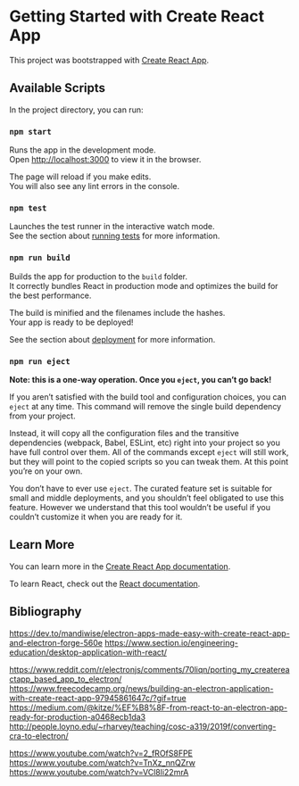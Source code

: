# Getting Started with Create React App

This project was bootstrapped with [Create React App](https://github.com/facebook/create-react-app).

## Available Scripts

In the project directory, you can run:

### `npm start`

Runs the app in the development mode.\
Open [http://localhost:3000](http://localhost:3000) to view it in the browser.

The page will reload if you make edits.\
You will also see any lint errors in the console.

### `npm test`

Launches the test runner in the interactive watch mode.\
See the section about [running tests](https://facebook.github.io/create-react-app/docs/running-tests) for more information.

### `npm run build`

Builds the app for production to the `build` folder.\
It correctly bundles React in production mode and optimizes the build for the best performance.

The build is minified and the filenames include the hashes.\
Your app is ready to be deployed!

See the section about [deployment](https://facebook.github.io/create-react-app/docs/deployment) for more information.

### `npm run eject`

**Note: this is a one-way operation. Once you `eject`, you can’t go back!**

If you aren’t satisfied with the build tool and configuration choices, you can `eject` at any time. This command will remove the single build dependency from your project.

Instead, it will copy all the configuration files and the transitive dependencies (webpack, Babel, ESLint, etc) right into your project so you have full control over them. All of the commands except `eject` will still work, but they will point to the copied scripts so you can tweak them. At this point you’re on your own.

You don’t have to ever use `eject`. The curated feature set is suitable for small and middle deployments, and you shouldn’t feel obligated to use this feature. However we understand that this tool wouldn’t be useful if you couldn’t customize it when you are ready for it.

## Learn More

You can learn more in the [Create React App documentation](https://facebook.github.io/create-react-app/docs/getting-started).

To learn React, check out the [React documentation](https://reactjs.org/).

## Bibliography

https://dev.to/mandiwise/electron-apps-made-easy-with-create-react-app-and-electron-forge-560e
https://www.section.io/engineering-education/desktop-application-with-react/

https://www.reddit.com/r/electronjs/comments/70liqn/porting_my_createreactapp_based_app_to_electron/
https://www.freecodecamp.org/news/building-an-electron-application-with-create-react-app-97945861647c/?gif=true
https://medium.com/@kitze/%EF%B8%8F-from-react-to-an-electron-app-ready-for-production-a0468ecb1da3
http://people.loyno.edu/~rharvey/teaching/cosc-a319/2019f/converting-cra-to-electron/

https://www.youtube.com/watch?v=2_fROfS8FPE
https://www.youtube.com/watch?v=TnXz_nnQZrw
https://www.youtube.com/watch?v=VCl8li22mrA
